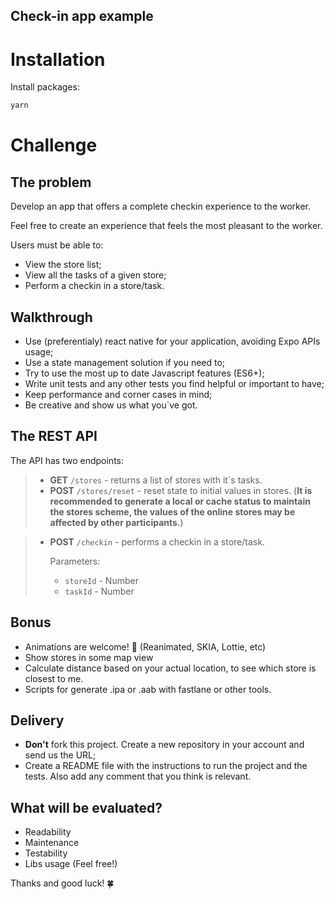 Check-in app example
----

# Installation

Install packages:

```sh
yarn
```

# Challenge

## The problem

Develop an app that 
offers a complete checkin experience to the worker. 

Feel free to create an experience that feels the most pleasant to the 
worker.

Users must be able to:

- View the store list;
- View all the tasks of a given store;
- Perform a checkin in a store/task.

## Walkthrough

- Use (preferentialy) react native for your application, avoiding Expo 
APIs usage;
- Use a state management solution if you need to;
- Try to use the most up to date Javascript features (ES6+);
- Write unit tests and any other tests you find helpful or important to 
have;
- Keep performance and corner cases in mind;
- Be creative and show us what you`ve got.

## The REST API

The API has two endpoints:

>- **GET** `/stores` - returns a list of stores with it`s tasks.
>- **POST** `/stores/reset` - reset state to initial values in stores. (**It is recommended to generate a local or cache status to maintain the stores scheme, the values of the online stores may be affected by other participants.**)

>- **POST** `/checkin` - performs a checkin in a store/task.
>
>     Parameters:  
>     - `storeId` - Number  
>     - `taskId` - Number  

## Bonus

- Animations are welcome! 🤩 (Reanimated, SKIA, Lottie, etc)
- Show stores in some map view
- Calculate distance based on your actual location, to see which store is closest to me.
- Scripts for generate .ipa or .aab with fastlane or other tools.

## Delivery

- **Don't** fork this project. Create a new repository in your account and 
send us the URL;
- Create a README file with the instructions to run the project and the 
tests. Also add any comment that you think is relevant.

## What will be evaluated?

- Readability  
- Maintenance  
- Testability
- Libs usage (Feel free!)

Thanks and good luck! 🍀
